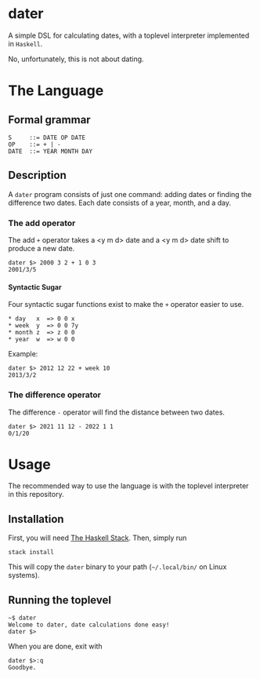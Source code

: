 # dater

A simple DSL for calculating dates, with a toplevel interpreter implemented in `Haskell`.

No, unfortunately, this is not about dating.

# The Language
## Formal grammar
```
S     ::= DATE OP DATE
OP    ::= + | -
DATE  ::= YEAR MONTH DAY
```
## Description
A `dater` program consists of just one command: adding dates or finding the difference two dates.
Each date consists of a year, month, and a day.

### The add operator

The add `+` operator takes a \<y m d\> date and a \<y m d\> date shift to produce a new date.

```
dater $> 2000 3 2 + 1 0 3
2001/3/5
```

#### Syntactic Sugar
Four syntactic sugar functions exist to make the `+` operator easier to use.
```
* day   x  => 0 0 x
* week  y  => 0 0 7y
* month z  => z 0 0
* year  w  => w 0 0
```

Example:
```
dater $> 2012 12 22 + week 10
2013/3/2
```

### The difference operator
The difference `-` operator will find the distance between two dates.
```
dater $> 2021 11 12 - 2022 1 1
0/1/20
```

# Usage
The recommended way to use the language is with the toplevel interpreter in this repository.

## Installation
First, you will need [The Haskell Stack](https://docs.haskellstack.org/en/stable/README/).
Then, simply run
```
stack install
```
This will copy the `dater` binary to your path (`~/.local/bin/` on Linux systems).

## Running the toplevel
```
~$ dater
Welcome to dater, date calculations done easy!
dater $>
```

When you are done, exit with 
```
dater $>:q
Goodbye.
```
